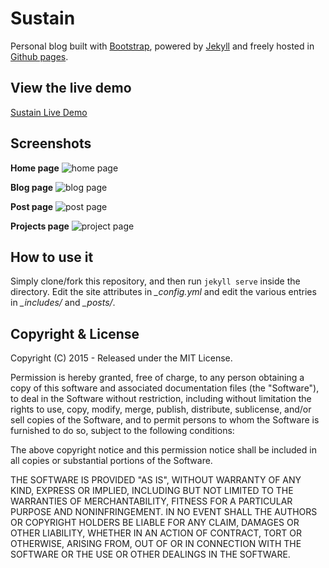 
# Sustain

Personal blog built with [Bootstrap](http://getbootstrap.com/), powered by [Jekyll](http://jekyllrb.com/) and freely
hosted in [Github pages](https://pages.github.com/).


## View the live demo

[Sustain Live Demo](https://matheus-vieira.github.io/sustain)


## Screenshots

**Home page**
![home page](https://raw.githubusercontent.com/matheus-vieira/sustain/gh-pages/assets/images/screen1.png)

**Blog page**
![blog page](https://raw.githubusercontent.com/matheus-vieira/sustain/gh-pages/assets/images/screen2.png)

**Post page**
![post page](https://raw.githubusercontent.com/matheus-vieira/sustain/gh-pages/assets/images/screen3.png)

**Projects page**
![project page](https://raw.githubusercontent.com/matheus-vieira/sustain/gh-pages/assets/images/screen4.png)


## How to use it

Simply clone/fork this repository, and then run `jekyll serve` inside the directory.
Edit the site attributes in *_config.yml* and edit the various entries in *_includes/* and *_posts/*.


## Copyright & License

Copyright (C) 2015 - Released under the MIT License.

Permission is hereby granted, free of charge, to any person obtaining a copy of this software and associated documentation files (the "Software"), to deal in the Software without restriction, including without limitation the rights to use, copy, modify, merge, publish, distribute, sublicense, and/or sell copies of the Software, and to permit persons to whom the Software is furnished to do so, subject to the following conditions:

The above copyright notice and this permission notice shall be included in all copies or substantial portions of the Software.

THE SOFTWARE IS PROVIDED "AS IS", WITHOUT WARRANTY OF ANY KIND, EXPRESS OR IMPLIED, INCLUDING BUT NOT LIMITED TO THE WARRANTIES OF MERCHANTABILITY, FITNESS FOR A PARTICULAR PURPOSE AND
NONINFRINGEMENT. IN NO EVENT SHALL THE AUTHORS OR COPYRIGHT HOLDERS BE LIABLE FOR ANY CLAIM, DAMAGES OR OTHER LIABILITY, WHETHER IN AN ACTION OF CONTRACT, TORT OR OTHERWISE, ARISING FROM, OUT OF OR IN CONNECTION WITH THE SOFTWARE OR THE USE OR OTHER DEALINGS IN THE SOFTWARE.

